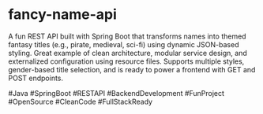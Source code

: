 # fancy-name-api
A fun REST API built with Spring Boot that transforms names into themed fantasy titles (e.g., pirate, medieval, sci-fi) using dynamic JSON-based styling. Great example of clean architecture, modular service design, and externalized configuration using resource files.
Supports multiple styles, gender-based title selection, and is ready to power a frontend with GET and POST endpoints.

#Java #SpringBoot #RESTAPI #BackendDevelopment #FunProject #OpenSource #CleanCode #FullStackReady
